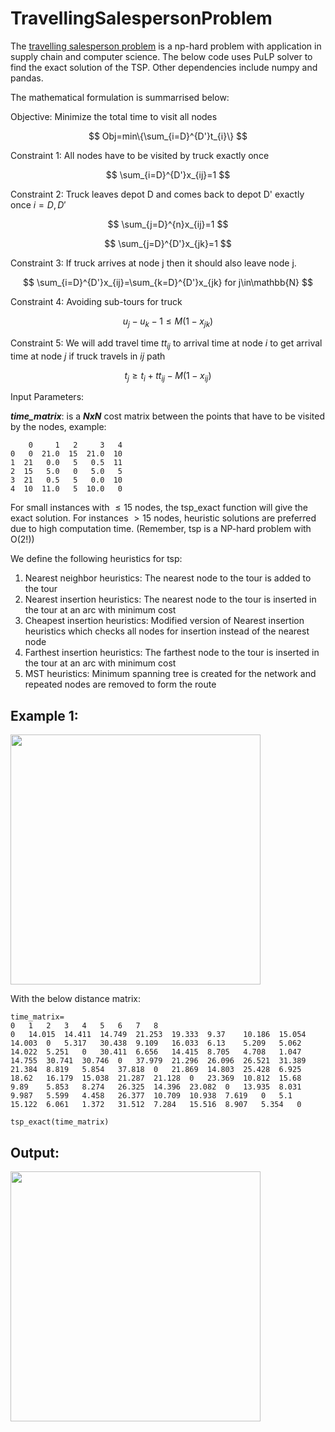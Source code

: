 # TravellingSalespersonProblem

The [travelling salesperson problem](https://en.wikipedia.org/wiki/Travelling_salesman_problem) is a np-hard problem with application in supply chain and computer science. The below code uses PuLP solver to find the exact solution of the TSP. Other dependencies include numpy and pandas.

The mathematical formulation is summarrised below:

Objective: Minimize the total time to visit all nodes

$$ Obj=min\{\sum_{i=D}^{D'}t_{i}\} $$

Constraint 1: All nodes have to be visited by truck exactly once

$$ \sum_{i=D}^{D'}x_{ij}=1 $$

Constraint 2: Truck leaves depot D and comes back to depot D' exactly once $i=D,D'$

$$ \sum_{j=D}^{n}x_{ij}=1 $$ 

$$ \sum_{j=D}^{D'}x_{jk}=1 $$

Constraint 3: If truck arrives at node j then it should also leave node j.

$$ \sum_{i=D}^{D'}x_{ij}=\sum_{k=D}^{D'}x_{jk} for j\in\mathbb{N} $$

Constraint 4: Avoiding sub-tours for truck

$$ u_{j}-u_{k}-1\leq M(1-x_{jk}) $$

Constraint 5: We will add travel time $tt_{ij}$ to arrival time at node $i$ to get arrival time at node $j$ if truck travels in $ij$ path

$$ t_{j}\geq t_{i}+tt_{ij}-M(1-x_{ij}) $$

Input Parameters:

**_time_matrix_**: is a **_NxN_** cost matrix between the points that have to be visited by the nodes, example:

```
    0     1   2     3   4
0   0  21.0  15  21.0  10
1  21   0.0   5   0.5  11
2  15   5.0   0   5.0   5
3  21   0.5   5   0.0  10
4  10  11.0   5  10.0   0
```

For small instances with $\leq15$ nodes, the tsp_exact function will give the exact solution. For instances $> 15$ nodes, heuristic solutions are preferred due to high computation time. (Remember, tsp is a NP-hard problem with O(2!))

We define the following heuristics for tsp:

1. Nearest neighbor heuristics: The nearest node to the tour is added to the tour
2. Nearest insertion heuristics: The nearest node to the tour is inserted in the tour at an arc with minimum cost
3. Cheapest insertion heuristics: Modified version of Nearest insertion heuristics which checks all nodes for insertion instead of the nearest node
4. Farthest insertion heuristics:  The farthest node to the tour is inserted in the tour at an arc with minimum cost
5. MST heuristics: Minimum spanning tree is created for the network and repeated nodes are removed to form the route

## Example 1:

<img src=https://user-images.githubusercontent.com/114884444/198330529-16e2fe72-fbd9-4b71-93a6-2dbaafee60e2.png width="400">

With the below distance matrix:
```
time_matrix=
0	1	2	3	4	5	6	7	8
0	14.015	14.411	14.749	21.253	19.333	9.37	10.186	15.054
14.003	0	5.317	30.438	9.109	16.033	6.13	5.209	5.062
14.022	5.251	0	30.411	6.656	14.415	8.705	4.708	1.047
14.755	30.741	30.746	0	37.979	21.296	26.096	26.521	31.389
21.384	8.819	5.854	37.818	0	21.869	14.803	25.428	6.925
18.62	16.179	15.038	21.287	21.128	0	23.369	10.812	15.68
9.89	5.853	8.274	26.325	14.396	23.082	0	13.935	8.031
9.987	5.599	4.458	26.377	10.709	10.938	7.619	0	5.1
15.122	6.061	1.372	31.512	7.284	15.516	8.907	5.354	0

tsp_exact(time_matrix)
```

## Output:
<img src=https://user-images.githubusercontent.com/114884444/198332900-cd10d859-a6d4-42d2-816a-bf771b08cbc6.png width='400'>



